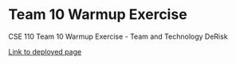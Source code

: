 # Team 10 Warmup Exercise
CSE 110 Team 10 Warmup Exercise - Team and Technology DeRisk

[Link to deployed page](https://cse110-sp24-group10.github.io/warmup-exercise/)